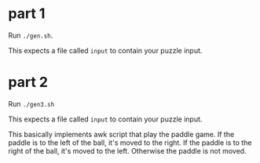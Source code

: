 # part 1

Run `./gen.sh`.

This expects a file called `input` to contain your puzzle input.

# part 2

Run `./gen3.sh`

This expects a file called `input` to contain your puzzle input.

This basically implements awk script that play the paddle game.
If the paddle is to the left of the ball, it's moved to the right.
If the paddle is to the right of the ball, it's moved to the left.
Otherwise the paddle is not moved.
